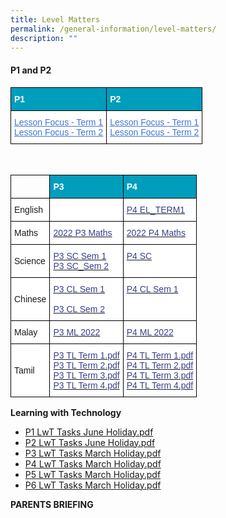 ```yaml
---
title: Level Matters
permalink: /general-information/level-matters/
description: ""
---
```

#### P1 and P2

<style type="text/css">
.tg  {border-collapse:collapse;border-spacing:0;}
.tg td{border-color:black;border-style:solid;border-width:1px;font-family:Arial, sans-serif;font-size:14px;
  overflow:hidden;padding:10px 5px;word-break:normal;}
.tg th{border-color:black;border-style:solid;border-width:1px;font-family:Arial, sans-serif;font-size:14px;
  font-weight:normal;overflow:hidden;padding:10px 5px;word-break:normal;}
.tg .tg-268o{background-color:#009DBD;color:#FFF;font-weight:bold;text-align:left;vertical-align:top}
.tg .tg-wjv8{background-color:#FFF;color:#4372D6;text-align:left;text-decoration:underline;vertical-align:top}
</style>
<table class="tg">
<thead>
  <tr>
    <th class="tg-268o"><span style="color:#FFF">P1</span></th>
    <th class="tg-268o"><span style="color:#FFF">P2</span></th>
  </tr>
</thead>
<tbody>
  <tr>
    <td class="tg-wjv8"><a href="https://ogp-admiraltypri-staging.netlify.app/files/P1%20Term%201%202022.pdf"><span style="font-weight:inherit;font-style:inherit;text-decoration:underline;color:#4372D6">Lesson Focus - Term 1</span></a><br><a href="https://ogp-admiraltypri-staging.netlify.app/files/P1%20Term%202%202022.pdf"><span style="font-weight:inherit;font-style:inherit;text-decoration:underline;color:#4372D6">Lesson Focus - Term 2</span></a></td>
    <td class="tg-wjv8"><a href="https://ogp-admiraltypri-staging.netlify.app/files/P2%20Term%201%202022.pdf"><span style="font-weight:inherit;font-style:inherit;text-decoration:underline;color:#4372D6">Lesson Focus - Term 1</span></a><br><a href="https://ogp-admiraltypri-staging.netlify.app/files/P2%20Term%202%202022.pdf"><span style="font-weight:inherit;font-style:inherit;text-decoration:underline;color:#4372D6">Lesson Focus - Term 2</span></a></td>
  </tr>
</tbody>
</table>


<br>

<style type="text/css">
.tg  {border-collapse:collapse;border-spacing:0;}
.tg td{border-color:black;border-style:solid;border-width:1px;font-family:Arial, sans-serif;font-size:14px;
  overflow:hidden;padding:10px 5px;word-break:normal;}
.tg th{border-color:black;border-style:solid;border-width:1px;font-family:Arial, sans-serif;font-size:14px;
  font-weight:normal;overflow:hidden;padding:10px 5px;word-break:normal;}
.tg .tg-268o{background-color:#009DBD;color:#FFF;font-weight:bold;text-align:left;vertical-align:top}
.tg .tg-0lax{text-align:left;vertical-align:top}
.tg .tg-zr06{background-color:#FFF;text-align:left;vertical-align:middle}
.tg .tg-wmsy{background-color:#FFF;color:#383E8E;text-align:left;vertical-align:top}
</style>
<table class="tg">
<thead>
  <tr>
    <th class="tg-0lax"><span style="color:#FFF">Subject</span></th>
		 <th class="tg-268o"><span style="color:#FFF">P3</span></th>
    <th class="tg-268o"><span style="color:#FFF">P4</span></th>
  </tr>
</thead>
<tbody>
  <tr>
    <td class="tg-zr06">English</td>
    <td class="tg-zr06"></td>
    <td class="tg-wmsy"><a href="https://ogp-admiraltypri-staging.netlify.app/files/P4%20EL_TERM1%20Lesson%20Focus.pdf"><span style="text-decoration:none;color:#383E8E">P4 EL_TERM1</span></a><br></td>
  </tr>
  <tr>
    <td class="tg-zr06">Maths </td>
    <td class="tg-wmsy"><a href="https://ogp-admiraltypri-staging.netlify.app/files/2022%20P3%20Maths%20Lesson%20Focus.pdf"><span style="text-decoration:none;color:#383E8E">2022 P3 Maths</span></a><br></td>
    <td class="tg-wmsy"><a href="https://ogp-admiraltypri-staging.netlify.app/files/2022%20P4%20Maths%20Lesson%20Focus.pdf"><span style="text-decoration:none;color:#383E8E">2022 P4 Maths</span></a><br></td>
  </tr>
  <tr>
    <td class="tg-zr06">Science </td>
    <td class="tg-wmsy"><a href="https://ogp-admiraltypri-staging.netlify.app/files/P3%20SC%20Sem%201.pdf"><span style="text-decoration:none;color:#383E8E">P3 SC Sem 1</span></a><br><a href="https://ogp-admiraltypri-staging.netlify.app/files/P3%20SC_Sem%202.pdf"><span style="text-decoration:none;color:#383E8E">P3 SC_Sem 2</span></a><br></td>
    <td class="tg-wmsy"><a href="https://ogp-admiraltypri-staging.netlify.app/files/P4%20SC.pdf"><span style="text-decoration:none;color:#383E8E">P4 SC</span></a><br></td>
  </tr>
  <tr>
    <td class="tg-zr06">Chinese   </td>
    <td class="tg-wmsy"><a href="https://ogp-admiraltypri-staging.netlify.app/files/P3%20CL%20Semester%201%202022%20Lesson%20Focus.pdf"><span style="text-decoration:none;color:#383E8E">P3 CL Sem 1</span></a><br><br><a href="https://ogp-admiraltypri-staging.netlify.app/files/P3%20CL%20Semester%202%202022%20Lesson%20Focus.pdf"><span style="text-decoration:none;color:#383E8E">P3 CL Sem 2</span></a><br></td>
    <td class="tg-wmsy"><a href="https://ogp-admiraltypri-staging.netlify.app/files/P4%20CL%20Semester%201%202022%20Lesson%20Focus.pdf"><span style="text-decoration:none;color:#383E8E">P4 CL Sem 1</span></a><br></td>
  </tr>
  <tr>
    <td class="tg-zr06">Malay   </td>
    <td class="tg-wmsy"><a href="https://ogp-admiraltypri-staging.netlify.app/files/P3%20ML%202022.pdf"><span style="text-decoration:none;color:#383E8E">P3 ML 2022</span></a><br></td>
    <td class="tg-wmsy"><a href="https://ogp-admiraltypri-staging.netlify.app/files/P4%20ML%202022.pdf"><span style="text-decoration:none;color:#383E8E">P4 ML 2022</span></a><br></td>
  </tr>
  <tr>
    <td class="tg-zr06">Tamil </td>
    <td class="tg-wmsy"><a href="https://ogp-admiraltypri-staging.netlify.app/files/P3%20TL%20Term%201.pdf"><span style="text-decoration:none;color:#383E8E;background-color:initial">P3 TL Term 1.pdf</span></a><a href=""> </a><span style="background-color:initial"> </span><br><a href="https://ogp-admiraltypri-staging.netlify.app/files/P3%20TL%20Term%202.pdf"><span style="text-decoration:none;color:#383E8E;background-color:initial">P3 TL Term 2.pdf</span></a><br><a href="https://ogp-admiraltypri-staging.netlify.app/files/P3%20TL%20Term%203.pdf"><span style="text-decoration:none;color:#383E8E">P3 TL Term 3.pdf</span></a><br><a href="https://admiraltypri.moe.edu.sg/qql/slot/u234/2022/PDF/Lesson%20Focus/P3%20TL%20Term%204.pdf"><span style="text-decoration:none;color:#383E8E">P3 TL Term 4.pdf</span></a><br></td>
    <td class="tg-wmsy"><a href="https://ogp-admiraltypri-staging.netlify.app/files/P4%20TL%20Term%201.pdf" target="_blank" rel="noopener noreferrer"><span style="text-decoration:none;color:#383E8E;background-color:initial">P4 TL Term 1.pdf</span></a><br><a href="https://ogp-admiraltypri-staging.netlify.app/files/P4%20TL%20Term%202.pdf" target="_blank" rel="noopener noreferrer"><span style="text-decoration:none;color:#383E8E;background-color:initial">P4 TL Term 2.pdf</span></a><br><a href="https://ogp-admiraltypri-staging.netlify.app/files/P4%20TL%20Term%203.pdf" target="_blank" rel="noopener noreferrer"><span style="text-decoration:none;color:#383E8E">P4 TL Term 3.pdf</span></a><br><a href="https://ogp-admiraltypri-staging.netlify.app/files/P4%20TL%20Term%204.pdf" target="_blank" rel="noopener noreferrer"><span style="color:#383E8E">P4 TL Term 4.pdf</span></a><br></td>
  </tr>
</tbody>
</table>


**Learning with Technology**

* [P1 LwT Tasks June Holiday.pdf](/files/P1%20LwT%20Tasks_June%20Holiday.pdf)
* [P2 LwT Tasks June Holiday.pdf](/files/P2%20LwT%20Tasks_June%20Holiday.pdf)
* [P3 LwT Tasks March Holiday.pdf](/files/P3%20LwT%20Tasks_March%20holiday.pdf)
* [P4 LwT Tasks March Holiday.pdf](/files/P4%20LwT%20Tasks_March%20holiday.pdf)
* [P5 LwT Tasks March Holiday.pdf](/files/P5%20LwT%20Tasks_March%20holiday.pdf)
* [P6 LwT Tasks March Holiday.pdf](/files/P6%20LwT%20Tasks_March%20holiday.pdf)


**PARENTS BRIEFING**